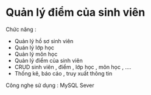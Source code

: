 # Quản lý điểm của sinh viên

Chức năng : 
- Quản lý hồ sơ sinh viên
- Quán lý lớp học 
- Quản lý môn học 
- Quản lý điểm của sinh viên 
- CRUD sinh viên , điểm , lớp học , môn học , ....
- Thống kê, báo cáo , truy xuất thông tin 

Công nghẹ sử dụng : MySQL Sever


